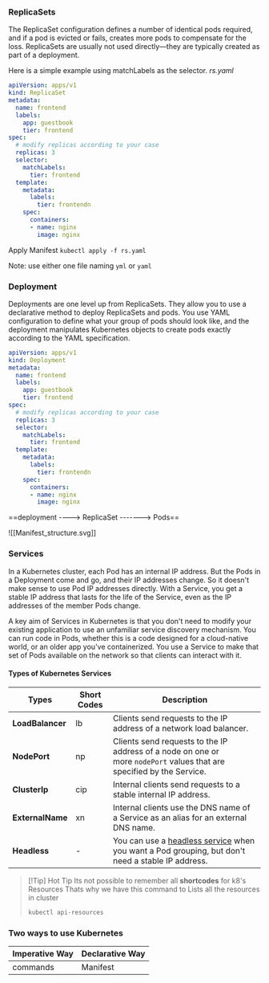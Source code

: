 ### ReplicaSets
The ReplicaSet configuration defines a number of identical pods required, and if a pod is evicted or fails, creates more pods to compensate for the loss.
ReplicaSets are usually not used directly—they are typically created as part of a deployment.

Here is a simple example using matchLabels as the selector.
*rs.yaml*
```yaml
apiVersion: apps/v1
kind: ReplicaSet
metadata:
  name: frontend
  labels:
    app: guestbook
    tier: frontend
spec:
  # modify replicas according to your case
  replicas: 3
  selector:
    matchLabels:
      tier: frontend
  template:
    metadata:
      labels:
        tier: frontendn
    spec:
      containers:
      - name: nginx
        image: nginx
```
Apply Manifest `kubectl apply -f rs.yaml`

Note: use either one file naming `yml` or `yaml`

### Deployment

Deployments are one level up from ReplicaSets. They allow you to use a declarative method to deploy ReplicaSets and pods. You use YAML configuration to define what your group of pods should look like, and the deployment manipulates Kubernetes objects to create pods exactly according to the YAML specification.

```yaml
apiVersion: apps/v1
kind: Deployment
metadata:
  name: frontend
  labels:
    app: guestbook
    tier: frontend
spec:
  # modify replicas according to your case
  replicas: 3
  selector:
    matchLabels:
      tier: frontend
  template:
    metadata:
      labels:
        tier: frontendn
    spec:
      containers:
      - name: nginx
        image: nginx
```

==deployment ----> ReplicaSet -------> Pods==

![[Manifest_structure.svg]]
### Services
In a Kubernetes cluster, each Pod has an internal IP address. But the Pods in a Deployment come and go, and their IP addresses change. So it doesn't make sense to use Pod IP addresses directly. With a Service, you get a stable IP address that lasts for the life of the Service, even as the IP addresses of the member Pods change.

A key aim of Services in Kubernetes is that you don't need to modify your existing application to use an unfamiliar service discovery mechanism. You can run code in Pods, whether this is a code designed for a cloud-native world, or an older app you've containerized. You use a Service to make that set of Pods available on the network so that clients can interact with it.

#### Types of Kubernetes Services

| Types            | Short Codes | Description                                                                                                                                                                            |
| ---------------- | ----------- | -------------------------------------------------------------------------------------------------------------------------------------------------------------------------------------- |
| **LoadBalancer** | lb          | Clients send requests to the IP address of a network load balancer.                                                                                                                    |
| **NodePort**     | np          | Clients send requests to the IP address of a node on one or more `nodePort` values that are specified by the Service.                                                                  |
| **ClusterIp**    | cip         | Internal clients send requests to a stable internal IP address.                                                                                                                        |
| **ExternalName** | xn          | Internal clients use the DNS name of a Service as an alias for an external DNS name.                                                                                                   |
| **Headless**     | -           | You can use a [headless service](https://kubernetes.io/docs/concepts/services-networking/service/#headless-services) when you want a Pod grouping, but don't need a stable IP address. |

>[!Tip] Hot Tip
> Its not possible to remember all **shortcodes** for k8's Resources
> Thats why we have this command to Lists all the resources in cluster
> 
> ```bash
> kubectl api-resources
> ```

### Two ways to use Kubernetes

| Imperative Way | Declarative Way |
| -------------- | --------------- |
| commands       | Manifest        |



